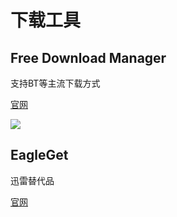 # 下载工具

## Free Download Manager
支持BT等主流下载方式

[官网](https://www.freedownloadmanager.org)

![](https://www.freedownloadmanager.org/public/img/screen_mac.png)

## EagleGet
迅雷替代品

[官网](http://www.eagleget.com)
